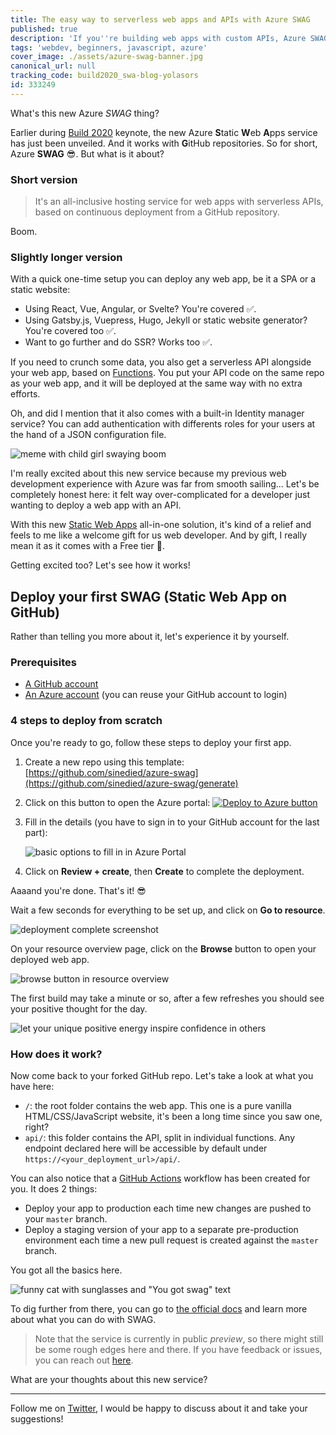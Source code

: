 ```yaml
---
title: The easy way to serverless web apps and APIs with Azure SWAG
published: true
description: 'If you''re building web apps with custom APIs, Azure SWAG may become your next best friend. Streamlined serverless deployment, all from GitHub. With a Free tier. Wanna take a look?'
tags: 'webdev, beginners, javascript, azure'
cover_image: ./assets/azure-swag-banner.jpg
canonical_url: null
tracking_code: build2020_swa-blog-yolasors
id: 333249
---
```


What's this new Azure *SWAG* thing?

Earlier during [Build 2020](https://mybuild.microsoft.com) keynote, the new Azure **S**tatic **W**eb **A**pps service has just been unveiled. And it works with **G**itHub repositories. So for short, Azure **SWAG** 😎. But what is it about?

### Short version

> It's an all-inclusive hosting service for web apps with serverless APIs, based on continuous deployment from a GitHub repository.

Boom.

### Slightly longer version

With a quick one-time setup you can deploy any web app, be it a SPA or a static website:

- Using React, Vue, Angular, or Svelte? You're covered ✅.
- Using Gatsby.js, Vuepress, Hugo, Jekyll or static website generator? You're covered too ✅.
- Want to go further and do SSR? Works too ✅.

If you need to crunch some data, you also get a serverless API alongside your web app, based on [Functions](https://docs.microsoft.com/azure/azure-functions/functions-overview?WT.mc_id=build2020_swa-blog-yolasors). You put your API code on the same repo as your web app, and it will be deployed at the same way with no extra efforts.

Oh, and did I mention that it also comes with a built-in Identity manager service? You can add authentication with differents roles for your users at the hand of a JSON configuration file.

![meme with child girl swaying boom](./assets/boom.jpg)

I'm really excited about this new service because my previous web development experience with Azure was far from smooth sailing... Let's be completely honest here: it felt way over-complicated for a developer just wanting to deploy a web app with an API.

With this new [Static Web Apps](https://docs.microsoft.com/azure/static-web-apps?WT.mc_id=build2020_swa-blog-yolasors) all-in-one solution, it's kind of a relief and feels to me like a welcome gift for us web developer. And by gift, I really mean it as it comes with a Free tier 🎁.

Getting excited too? Let's see how it works!

## Deploy your first SWAG (Static Web App on GitHub)

Rather than telling you more about it, let's experience it by yourself.

### Prerequisites
- [A GitHub account](https://github.com/join)
- [An Azure account](https://azure.microsoft.com/free/?WT.mc_id=build2020_swa-blog-yolasors) (you can reuse your GitHub account to login)

### 4 steps to deploy from scratch

Once you're ready to go, follow these steps to deploy your first app.

1. Create a new repo using this template: [https://github.com/sinedied/azure-swag](https://github.com/sinedied/azure-swag/generate)

2. Click on this button to open the Azure portal: [![Deploy to Azure button](https://aka.ms/deploytoazurebutton?WT.mc_id=build2020_swa-blog-yolasors)](https://portal.azure.com/?feature.customportal=false&WT.mc_id=build2020_swa-blog-yolasors#create/Microsoft.StaticApp)


3. Fill in the details (you have to sign in to your GitHub account for the last part):

    ![basic options to fill in in Azure Portal](./assets/swa-portal.png)

4. Click on **Review + create**, then **Create** to complete the deployment.

Aaaand you're done. That's it! 😎

Wait a few seconds for everything to be set up, and click on **Go to resource**.

![deployment complete screenshot](./assets/deployment-complete.png)

On your resource overview page, click on the **Browse** button to open your deployed web app.

![browse button in resource overview](./assets/overview-browse.png)

The first build may take a minute or so, after a few refreshes you should see your positive thought for the day.

![let your unique positive energy inspire confidence in others](./assets/positive-quote.jpg)

### How does it work?

Now come back to your forked GitHub repo. Let's take a look at what you have here:

- `/`: the root folder contains the web app. This one is a pure vanilla HTML/CSS/JavaScript website, it's been a long time since you saw one, right?
- `api/`: this folder contains the API, split in individual functions. Any endpoint declared here will be accessible by default under `https://<your_deployment_url>/api/`.

You can also notice that a [GitHub Actions](https://github.com/features/actions) workflow has been created for you. It does 2 things:

- Deploy your app to production each time new changes are pushed to your `master` branch.
- Deploy a staging version of your app to a separate pre-production environment each time a new pull request is created against the `master` branch.

You got all the basics here.

![funny cat with sunglasses and "You got swag" text](./assets/got-swag.jpg)

To dig further from there, you can go to [the official docs](https://docs.microsoft.com/azure/static-web-apps?WT.mc_id=build2020_swa-blog-yolasors) and learn more about what you can do with SWAG.

> Note that the service is currently in public *preview*, so there might still be some rough edges here and there. If you have feedback or issues, you can reach out [here](https://github.com/microsoft/appservice-static-web-apps/issues).

<!-- You can also follow [this full tutorial](TODO dev.to article) for making a fullstack web app with Angular + NestJS using Azure SWAG. -->

What are your thoughts about this new service?

---

Follow me on [Twitter](http://twitter.com/sinedied), I would be happy to discuss about it and take your suggestions!

